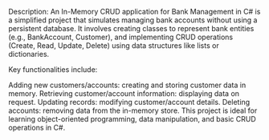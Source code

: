 Description: An In-Memory CRUD application for Bank Management in C# is a simplified project that simulates managing bank accounts without using a persistent database. It involves creating classes to represent bank entities (e.g., BankAccount, Customer), and implementing CRUD operations (Create, Read, Update, Delete) using data structures like lists or dictionaries.

Key functionalities include:

Adding new customers/accounts: creating and storing customer data in memory.
Retrieving customer/account information: displaying data on request.
Updating records: modifying customer/account details.
Deleting accounts: removing data from the in-memory store.
This project is ideal for learning object-oriented programming, data manipulation, and basic CRUD operations in C#.
